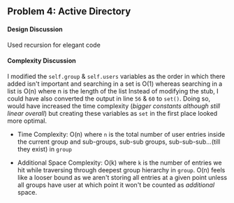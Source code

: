 ## Problem 4: Active Directory
 
#### Design Discussion
Used recursion for elegant code 

#### Complexity Discussion
I modified the `self.group` & `self.users` variables as the order in which there added isn't important and searching in a set is O(1)
whereas searching in a list is O(n) where n is the length of the list Instead of modifying the stub, 
I could have also converted the output in line `56` & `60` to `set()`. Doing so, would have 
increased the time complexity (*bigger constants although still linear overall*) but creating these variables as `set` in 
the first place looked more optimal. 

* Time Complexity: O(n) where `n` is the total number of user entries inside the 
current group and sub-groups, sub-sub groups, sub-sub-sub...(till they exist) in `group`

* Additional Space Complexity: O(k) where `k` is the number of entries we hit while traversing through deepest group hierarchy 
in `group`. O(n) feels like a looser bound as we aren't storing all entries at a given point unless all groups have user 
at which point it won't be counted as *additional* space.